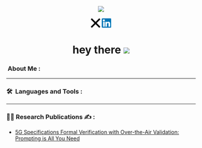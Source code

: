 
<p align="center"><img src="https://i.giphy.com/media/v1.Y2lkPTc5MGI3NjExdTMzcXo1djE5b2J1b3Q3MWQyOTgwaDJsa3VhdHBrNjk2ZzF5Zmx1NSZlcD12MV9pbnRlcm5hbF9naWZfYnlfaWQmY3Q9Zw/VbnUQpnihPSIgIXuZv/giphy.gif" width="150"/></p>
<p align="center">
<a href="https://www.x.com/xTomWray"><img src="https://raw.githubusercontent.com/xTomWray/xTomWray/main/Images/xsocial.svg" width="25px" alt="X Badge"></a>
<a href="https://www.linkedin.com/in/tom-wray-107969168"><img src="https://raw.githubusercontent.com/xTomWray/xTomWray/main/Images/linkedin.svg" alt="LinkedIn Badge" width="25px"></a>
</p>


<h1 align="center">hey there <img src="https://media.giphy.com/media/hvRJCLFzcasrR4ia7z/giphy.gif" width="40"></h1>

### &nbsp;About Me :


---

### 🛠 &nbsp;Languages and Tools :

---

### 👨‍🔬 Research Publications ✍️ : 
- [5G Specifications Formal Verification with Over-the-Air Validation: Prompting is All You Need](https://www.researchgate.net/publication/386513196_5G_Specifications_Formal_Verification_with_Over-the-Air_Validation_Prompting_is_All_You_Need)<!-- BLOG-POST-LIST:START -->
<!-- BLOG-POST-LIST:END -->
